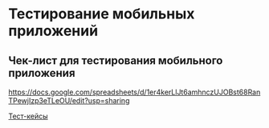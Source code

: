 # Тестирование мобильных приложений

## Чек-лист для тестирования мобильного приложения
https://docs.google.com/spreadsheets/d/1er4kerLlJt6amhnczUJOBst68RanTPewjIzp3eTLeOU/edit?usp=sharing

[Тест-кейсы](https://github.com/AnKostiuk/mobile/blob/main/Тест-кейсы%20Shopping%20List.pdf)
